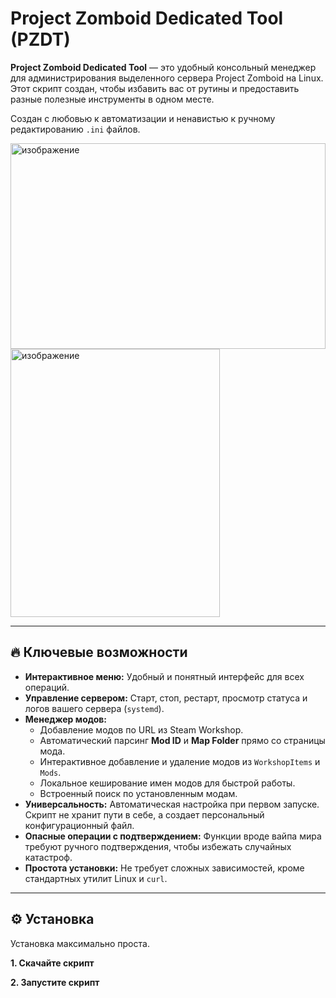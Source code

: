 # Project Zomboid Dedicated Tool (PZDT)

**Project Zomboid Dedicated Tool** — это удобный консольный менеджер для администрирования выделенного сервера Project Zomboid на Linux. Этот скрипт создан, чтобы избавить вас от рутины и предоставить разные полезные инструменты в одном месте.

Создан с любовью к автоматизации и ненавистью к ручному редактированию `.ini` файлов.

<img width="504" height="329" alt="изображение" src="https://github.com/user-attachments/assets/9f9f1b3e-7909-4086-975d-838fc3394083" />
<img width="335" height="429" alt="изображение" src="https://github.com/user-attachments/assets/6ad2d21d-ae2e-4ae9-8e94-0ec876cf44fa" />


---

## 🔥 Ключевые возможности

*   **Интерактивное меню:** Удобный и понятный интерфейс для всех операций.
*   **Управление сервером:** Старт, стоп, рестарт, просмотр статуса и логов вашего сервера (`systemd`).
*   **Менеджер модов:**
    *   Добавление модов по URL из Steam Workshop.
    *   Автоматический парсинг **Mod ID** и **Map Folder** прямо со страницы мода.
    *   Интерактивное добавление и удаление модов из `WorkshopItems` и `Mods`.
    *   Локальное кеширование имен модов для быстрой работы.
    *   Встроенный поиск по установленным модам.
*   **Универсальность:** Автоматическая настройка при первом запуске. Скрипт не хранит пути в себе, а создает персональный конфигурационный файл.
*   **Опасные операции с подтверждением:** Функции вроде вайпа мира требуют ручного подтверждения, чтобы избежать случайных катастроф.
*   **Простота установки:** Не требует сложных зависимостей, кроме стандартных утилит Linux и `curl`.

---

## ⚙️ Установка

Установка максимально проста.

**1. Скачайте скрипт**

**2. Запустите скрипт**
